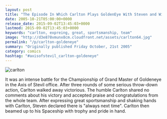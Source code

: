 ```yaml
---
layout: post
title: "The Episode In Which Carlton Plays GoldenEye With Steven and Wins"
date: 2005-10-21T05:00:00+0000
release_date: 2015-09-02T13:45:03+0000
lastmod: 2015-09-02T13:45:03+0000
keywords: "carlton, expreing, great, sportsmanship, team"
image: "http://d3e878vmunx8cm.cloudfront.net/assets/carlton64.jpg"
permalink: "/p/carlton-goldeneye"
summary: "Originally published Friday October, 21st 2005"
category: comics
hashtag: "#axisofstevil_carlton-goldeneye"
---
```


![carlton](http://d3e878vmunx8cm.cloudfront.net/assets/carlton64.jpg)

It was an intense battle for the Championship of Grand Master of Goldeneye in the Axis of Stevil office. After three rounds of some serious throw-down action, Carlton walked away victorious. The humble Carlton shared no comments about his victory and accepted praise and congratulations from the whole team. After expressing great sportsmanship and shaking hands with Carlton, Steven declared there is "always next time". Carlton then beamed up to his Spaceship with trophy and pride in hand.
